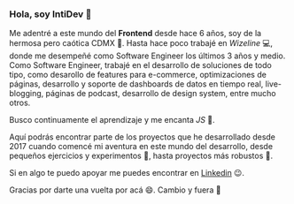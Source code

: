 ### Hola, soy IntiDev  🖖

<!--
**IntiDev/IntiDev** is a ✨ _special_ ✨ repository because its `README.md` (this file) appears on your GitHub profile. -->

Me adentré a este mundo del **Frontend** desde hace 6 años, soy de la hermosa pero caótica CDMX 🏢. Hasta hace poco trabajé en *Wizeline* :computer:, donde me desempeñé como Software Engineer los últimos 3 años y medio. 
Como Software Engineer, trabajé en el desarrollo de soluciones de todo tipo, como desarollo de features para e-commerce, optimizaciones de páginas, desarrollo y soporte de dashboards de datos en tiempo real, live-blogging, páginas de podcast, desarrollo de design system, entre mucho otros. 

Busco continuamente el aprendizaje y me encanta *JS* :yellow_heart:.

Aquí podrás encontrar parte de los proyectos que he desarrollado desde 2017 cuando comencé mi aventura en este mundo del desarrollo, desde pequeños ejercicios y experimentos  :microscope:, hasta proyectos más robustos 🤖. 

Si en algo te puedo apoyar me puedes encontrar en [Linkedin](https://www.linkedin.com/in/intidev/) :wink:.

Gracias por darte una vuelta por acá  :smile:. Cambio y fuera  :rocket:
